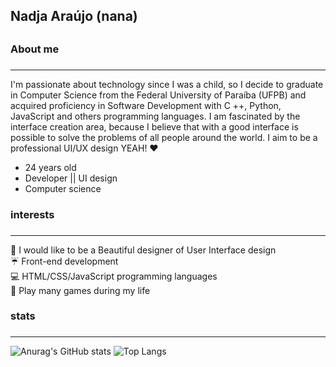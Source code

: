 ## **Nadja Araújo (nana)** <h2>
### **About me** <h3>
_____________________________________________________________________________
 
 I'm passionate about technology since I was a child, so I decide to graduate in Computer Science from the Federal University of Paraíba (UFPB) and acquired proficiency in Software Development with C ++, Python, JavaScript  and others programming languages. I am fascinated by the interface creation area, because I believe that with a good interface is possible to solve the problems of all people around the world. I aim to be a professional UI/UX design YEAH! ♥

* 24 years old
* Developer ||  UI design
* Computer science
 
### interests <h3>
_____________________________________________________________________________
:rainbow: I would like to be a Beautiful designer of User Interface design <br />
:umbrella: Front-end development <br />
:computer: HTML/CSS/JavaScript programming languages <br />
:space_invader: Play many games during my life <br />

### stats <h3>
_____________________________________________________________________________  
![Anurag's GitHub stats](https://github-readme-stats.vercel.app/api?username=nadjaraujo&show_icons=true&theme=tokyonight)
![Top Langs](https://github-readme-stats.vercel.app/api/top-langs/?username=nadjaraujo&langs_count=10&layout=compact&theme=tokyonight&nadjaraujo&hide=Roff,Makefile)
